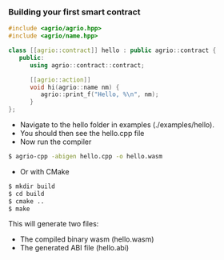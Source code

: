 ### Building your first smart contract
```c++
#include <agrio/agrio.hpp>
#include <agrio/name.hpp>

class [[agrio::contract]] hello : public agrio::contract {
   public:
      using agrio::contract::contract;

      [[agrio::action]]
      void hi(agrio::name nm) {
         agrio::print_f("Hello, %\n", nm);
      }
};
```

- Navigate to the hello folder in examples (./examples/hello).
- You should then see the hello.cpp file
- Now run the compiler
```sh
$ agrio-cpp -abigen hello.cpp -o hello.wasm
```
- Or with CMake
```sh
$ mkdir build
$ cd build
$ cmake ..
$ make
```
This will generate two files:
* The compiled binary wasm (hello.wasm)
* The generated ABI file (hello.abi)
